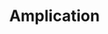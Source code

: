 ---
codehost: https://github.com/amplication/amplication
facebook: https://facebook.com/amplicationcom
linkedin: https://linkedin.com/company/amplication
logohandle: amplication
sort: amplication
title: Amplication
twitter: https://x.com/amplication
website: https://amplication.com/
---